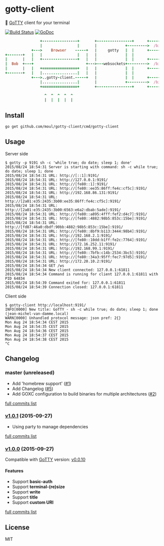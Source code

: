 # gotty-client
:wrench: [GoTTY](https://github.com/yudai/gotty) client for your terminal

[![Build Status](https://travis-ci.org/moul/gotty-client.svg?branch=master)](https://travis-ci.org/moul/gotty-client)
[![GoDoc](https://godoc.org/github.com/moul/gotty-client?status.svg)](https://godoc.org/github.com/moul/gotty-client)

```ruby
                +----------------+       +----------------+      +-------------+
                |                |       |             +--------->  /bin/bash  |
            +--->    Browser    -----+   |     gotty   |  |      +-------------+
+-------+   |   |                |   |   |             |  |
|       |   |   +----------------+   |   |             |  |      +-------------+
|  Bob  +---+                        +--->---websockets+--------->  /bin/bash  |
|       |   |   +================+   |   |             |  |      +-------------+
+-------+   |   |................|   |   |             |  |
            +--->..gotty-client.-----+   |             |  |      +-------------+
                |................|       |             +--------->  /bin/bash  |
                +================+       +----------------+      +-------------+

                  ^  ^  ^  ^  ^
                  |  |  |  |  |
```


## Install

```bash
go get github.com/moul/gotty-client/cmd/gotty-client
```

## Usage

Server side

```console
$ gotty -p 9191 sh -c 'while true; do date; sleep 1; done'
2015/08/24 18:54:31 Server is starting with command: sh -c while true; do date; sleep 1; done
2015/08/24 18:54:31 URL: http://[::1]:9191/
2015/08/24 18:54:31 URL: http://127.0.0.1:9191/
2015/08/24 18:54:31 URL: http://[fe80::1]:9191/
2015/08/24 18:54:31 URL: http://[fe80::ee35:86ff:fe4c:cf5c]:9191/
2015/08/24 18:54:31 URL: http://192.168.86.131:9191/
2015/08/24 18:54:31 URL: http://[2a01:e35:2435:3b00:ee35:86ff:fe4c:cf5c]:9191/
2015/08/24 18:54:31 URL: http://[2a01:e35:2435:3b00:6563:e6a2:dbab:5ade]:9191/
2015/08/24 18:54:31 URL: http://[fe80::a895:4fff:fef2:d4c7]:9191/
2015/08/24 18:54:31 URL: http://[fe80::4882:98b5:853c:15be]:9191/
2015/08/24 18:54:31 URL: http://[fd87:46a0:dbdf:90bb:4882:98b5:853c:15be]:9191/
2015/08/24 18:54:31 URL: http://[fe80::8bf9:b113:3444:98b4]:9191/
2015/08/24 18:54:31 URL: http://192.168.2.1:9191/
2015/08/24 18:54:31 URL: http://[fe80::10dd:b1ff:fe2c:7764]:9191/
2015/08/24 18:54:31 URL: http://172.16.252.11:9191/
2015/08/24 18:54:31 URL: http://192.168.99.1:9191/
2015/08/24 18:54:31 URL: http://[fe80::7bfb:c14b:2534:3bc5]:9191/
2015/08/24 18:54:31 URL: http://[fe80::34a3:95ff:fec7:97d5]:9191/
2015/08/24 18:54:31 URL: http://172.20.10.2:9191/
2015/08/24 18:54:34 GET /ws
2015/08/24 18:54:34 New client connected: 127.0.0.1:61811
2015/08/24 18:54:34 Command is running for client 127.0.0.1:61811 with PID 64834
2015/08/24 18:54:39 Command exited for: 127.0.0.1:61811
2015/08/24 18:54:39 Connection closed: 127.0.0.1:61811
```

Client side
```console
$ gotty-client http://localhost:9191/
INFO[0000] New title: GoTTY - sh -c while true; do date; sleep 1; done (jean-michel-van-damme.local)
WARN[0000] Unhandled protocol message: json pref: 2{}
Mon Aug 24 18:54:34 CEST 2015
Mon Aug 24 18:54:35 CEST 2015
Mon Aug 24 18:54:36 CEST 2015
Mon Aug 24 18:54:37 CEST 2015
Mon Aug 24 18:54:38 CEST 2015
^C
```

## Changelog

### master (unreleased)

* Add 'homebrew support' ([#1](https://github.com/moul/gotty-client/issues/1))
* Add Changelog ([#5](https://github.com/moul/gotty-client/issues/5))
* Add GOXC configuration to build binaries for multiple architectures ([#2](https://github.com/moul/gotty-client/issues/2))

[full commits list](https://github.com/moul/gotty-client/compare/v1.0.1...master)

### [v1.0.1](https://github.com/moul/gotty-client/releases/tag/v1.0.1) (2015-09-27)

* Using party to manage dependencies

[full commits list](https://github.com/moul/gotty-client/compare/v1.0.0...v1.0.1)

### [v1.0.0](https://github.com/moul/gotty-client/releases/tag/v1.0.0) (2015-09-27)

Compatible with [GoTTY](https://github.com/yudai/gotty) version: [v0.0.10](https://github.com/yudai/gotty/releases/tag/v0.0.10)

#### Features

* Support **basic-auth**
* Support **terminal-(re)size**
* Support **write**
* Support **title**
* Support **custom URI**

[full commits list](https://github.com/moul/gotty-client/compare/cf0c1146c7ce20fe0bd65764c13253bc575cd43a...v1.0.0)

## License

MIT
